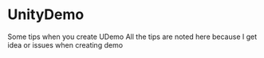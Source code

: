 # UnityDemo
Some tips when you create UDemo
All the tips are noted here because I get idea or issues when creating demo 
